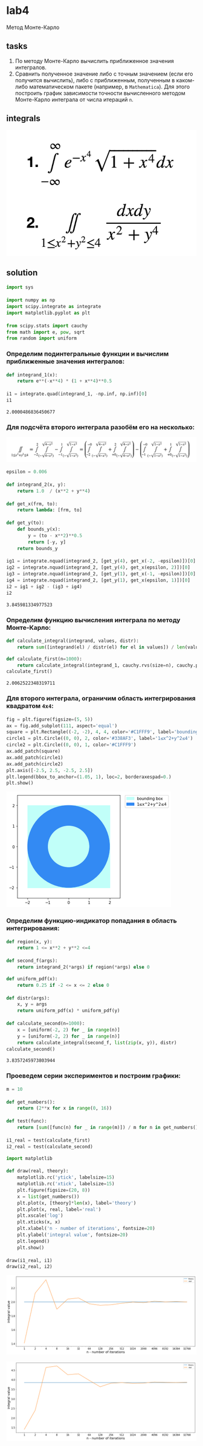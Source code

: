 # lab4

Метод Монте-Карло

## tasks

1. По методу Монте-Карло вычислить приближенное значения интегралов.
2. Сравнить полученное значение либо с точным значением (если его получится
   вычислить), либо с приближенным, полученным в каком-либо математическом
   пакете (например, в `Mathematica`). Для этого построить график зависимости
   точности вычисленного методом Монте-Карло интеграла от числа итераций `n`.

## integrals

![integrals1](images/integrals1.png)

## solution

```python
import sys

import numpy as np
import scipy.integrate as integrate
import matplotlib.pyplot as plt

from scipy.stats import cauchy
from math import e, pow, sqrt
from random import uniform
```

### Определим подинтегральные функции и вычислим приближенные значения интегралов:

```python
def integrand_1(x):
    return e**(-x**4) * (1 + x**4)**0.5

i1 = integrate.quad(integrand_1, -np.inf, np.inf)[0]
i1
```

    2.0000486836450677

### Для подсчёта второго интеграла разобём его на несколько:

![integrals1](images/integrals2.png)

```python
epsilon = 0.006

def integrand_2(x, y):
    return 1.0  / (x**2 + y**4)

def get_x(frm, to):
    return lambda: [frm, to]

def get_y(to):
    def bounds_y(x):
        y = (to - x**2)**0.5
        return [-y, y]
    return bounds_y

ig1 = integrate.nquad(integrand_2, [get_y(4), get_x(-2, -epsilon)])[0]
ig2 = integrate.nquad(integrand_2, [get_y(4), get_x(epsilon, 2)])[0]
ig3 = integrate.nquad(integrand_2, [get_y(1), get_x(-1, -epsilon)])[0]
ig4 = integrate.nquad(integrand_2, [get_y(1), get_x(epsilon, 1)])[0]
i2 = ig1 + ig2 - (ig3 + ig4)
i2
```

    3.845981334977523

### Определим функцию вычисления интеграла по методу Монте-Карло:

```python
def calculate_integral(integrand, values, distr):
    return sum([integrand(el) / distr(el) for el in values]) / len(values)
```

```python
def calculate_first(n=1000):
    return calculate_integral(integrand_1, cauchy.rvs(size=n), cauchy.pdf)
calculate_first()
```

    2.0062522348319711

### Для второго интеграла, ограничим область интегрирования квадратом `4x4`:

```python
fig = plt.figure(figsize=(5, 5))
ax = fig.add_subplot(111, aspect='equal')
square = plt.Rectangle((-2, -2), 4, 4, color='#C1FFF9', label='bounding box')
circle1 = plt.Circle((0, 0), 2, color='#338AF3', label='1≤x^2+y^2≤4')
circle2 = plt.Circle((0, 0), 1, color='#C1FFF9')
ax.add_patch(square)
ax.add_patch(circle1)
ax.add_patch(circle2)
plt.axis([-2.5, 2.5, -2.5, 2.5])
plt.legend(bbox_to_anchor=(1.05, 1), loc=2, borderaxespad=0.)
plt.show()
```

![output_11_0](images/output_11_0.png)

### Определим функцию-индикатор попадания в область интегрирования:

```python
def region(x, y):
    return 1 <= x**2 + y**2 <=4

def second_f(args):
    return integrand_2(*args) if region(*args) else 0
```

```python
def uniform_pdf(x):
    return 0.25 if -2 <= x <= 2 else 0

def distr(args):
    x, y = args
    return uniform_pdf(x) * uniform_pdf(y)

def calculate_second(n=1000):
    x = [uniform(-2, 2) for _ in range(n)]
    y = [uniform(-2, 2) for _ in range(n)]
    return calculate_integral(second_f, list(zip(x, y)), distr)
calculate_second()
```

    3.8357245973803944

### Проеведем серии экспериментов и построим графики:

```python
m = 10

def get_numbers():
    return (2**x for x in range(0, 16))

def test(func):
    return [sum([func(n) for _ in range(m)]) / m for n in get_numbers()]

i1_real = test(calculate_first)
i2_real = test(calculate_second)
```

```python
import matplotlib

def draw(real, theory):
    matplotlib.rc('ytick', labelsize=15)
    matplotlib.rc('xtick', labelsize=15)
    plt.figure(figsize=(20, 8))
    x = list(get_numbers())
    plt.plot(x, [theory]*len(x), label='theory')
    plt.plot(x, real, label='real')
    plt.xscale('log')
    plt.xticks(x, x)
    plt.xlabel('n - number of iterations', fontsize=20)
    plt.ylabel('integral value', fontsize=20)
    plt.legend()
    plt.show()

draw(i1_real, i1)
draw(i2_real, i2)
```

![output_17_0](images/output_17_0.png)

![output_17_1](images/output_17_1.png)
